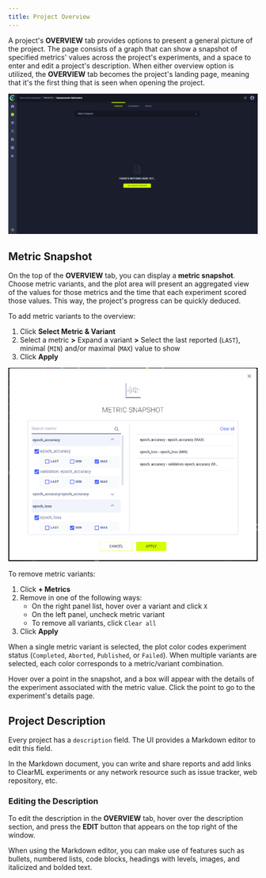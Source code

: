 ```yaml
---
title: Project Overview
---
```


A project's **OVERVIEW** tab provides options to present a general picture of the project. The page consists of a graph 
that can show a snapshot of specified metrics' values across the project's experiments, and a space to enter and edit a 
project's description. When either overview option is utilized, the **OVERVIEW** tab becomes the project's landing page, 
meaning that it's the first thing that is seen when opening the project. 

![Project overview tab gif](../img/gif/webapp_metric_snapshot.gif)

## Metric Snapshot

On the top of the **OVERVIEW** tab, you can display a **metric snapshot**. Choose metric variants, and the plot area 
will present an aggregated view of the values for those metrics and the time that each experiment scored those values. 
This way, the project's progress can be quickly deduced.

To add metric variants to the overview:
1. Click **Select Metric & Variant**
1. Select a metric **>** Expand a variant **>** Select the last reported (`LAST`), minimal (`MIN`) and/or maximal (`MAX`) 
value to show
1. Click **Apply**

<div class="max-w-75">

![Metric Snapshot selection](../img/webapp_metric_snapshot_selection.png)

</div>

To remove metric variants:
1. Click **+ Metrics** 
1. Remove in one of the following ways:
   * On the right panel list, hover over a variant and click `X` 
   * On the left panel, uncheck metric variant
   * To remove all variants, click `Clear all`
1. Click **Apply**


When a single metric variant is selected, the plot color codes experiment status 
(`Completed`, `Aborted`, `Published`, or `Failed`). When multiple variants are selected, each color corresponds to a 
metric/variant combination. 

Hover over a point in the snapshot, and a box will appear with the details of the experiment associated with the metric 
value. Click the point to go to the experiment's details page.

## Project Description

Every project has a `description` field. The UI provides a Markdown editor to edit this field.

In the Markdown document, you can write and share reports and add links to ClearML experiments 
or any network resource such as issue tracker, web repository, etc.

### Editing the Description

To edit the description in the **OVERVIEW** tab, hover over the description section, and press the **EDIT** button that
appears on the top right of the window. 

When using the Markdown editor, you can make use of features such as bullets, 
numbered lists, code blocks, headings with levels, images, and italicized and bolded text.   
